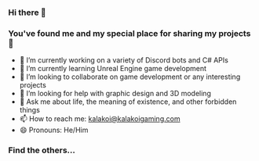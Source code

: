 ### Hi there 👋
### You've found me and my special place for sharing my projects 🙌
- 🔭 I’m currently working on a variety of Discord bots and C# APIs
- 🌱 I’m currently learning Unreal Engine game development
- 👯 I’m looking to collaborate on game development or any interesting projects
- 🤔 I’m looking for help with graphic design and 3D modeling
- 💬 Ask me about life, the meaning of existence, and other forbidden things
- 📫 How to reach me: kalakoi@kalakoigaming.com
- 😄 Pronouns: He/Him
<!-- - ⚡ Fun fact: ... -->
### Find the others...
<!--
**Kalakoi/Kalakoi** is a ✨ _special_ ✨ repository because its `README.md` (this file) appears on your GitHub profile.

Here are some ideas to get you started:

- 🔭 I’m currently working on ...
- 🌱 I’m currently learning ...
- 👯 I’m looking to collaborate on ...
- 🤔 I’m looking for help with ...
- 💬 Ask me about ...
- 📫 How to reach me: ...
- 😄 Pronouns: ...
- ⚡ Fun fact: ...
-->
